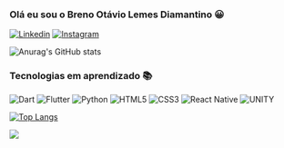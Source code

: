### Olá eu sou o Breno Otávio Lemes Diamantino 😀

[![Linkedin](https://img.shields.io/badge/LinkedIn-0077B5?style=for-the-badge&logo=linkedin&logoColor=white)](https://www.linkedin.com/in/breno-lemes-3879b8251/)
[![Instagram](https://img.shields.io/badge/Instagram-E4405F?style=for-the-badge&logo=instagram&logoColor=white)](https://www.instagram.com/lemesdiamantino/)

![Anurag's GitHub stats](https://github-readme-stats.vercel.app/api?username=BrenoLemesD&show_icons=true&theme=dracula)

### Tecnologias em aprendizado 📚

![Dart](https://img.shields.io/badge/Dart-0175C2?style=for-the-badge&logo=dart&logoColor=white)
![Flutter](https://img.shields.io/badge/Flutter-02569B?style=for-the-badge&logo=flutter&logoColor=white)
![Python](https://img.shields.io/badge/Python-3776AB?style=for-the-badge&logo=python&logoColor=white)
![HTML5](https://img.shields.io/badge/HTML5-E34F26?style=for-the-badge&logo=html5&logoColor=white)
![CSS3](https://img.shields.io/badge/CSS3-1572B6?style=for-the-badge&logo=css3&logoColor=white)
![React Native](https://img.shields.io/badge/React_Native-20232A?style=for-the-badge&logo=react&logoColor=61DAFB)
![UNITY](https://img.shields.io/badge/Unity-100000?style=for-the-badge&logo=unity&logoColor=white)

[![Top Langs](https://github-readme-stats.vercel.app/api/top-langs/?username=BrenoLemesD&layout=compact)](https://github.com/anuraghazra/github-readme-stats)

<div>
  <a href="https://github.com/BrenoLemesD">
  <img src="https://github.com/BrenoLemesD/BrenoLemesD/blob/output/github-contribution-grid-snake.svg">
</div>
